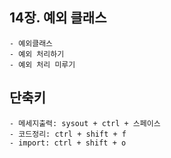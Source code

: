 ## 14장. 예외 클래스

```
- 예외클래스
- 예외 처리하기
- 예외 처리 미루기
```

## 단축키

```
- 메세지출력: sysout + ctrl + 스페이스
- 코드정리: ctrl + shift + f
- import: ctrl + shift + o
```
